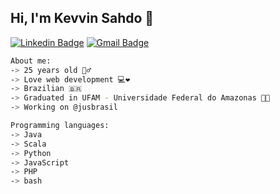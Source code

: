 ## Hi, I'm Kevvin Sahdo 🕺

[![Linkedin Badge](https://img.shields.io/badge/-kevvinsahdo-black?style=flat-square&logo=Linkedin&logoColor=white&link=https://www.linkedin.com/in/kevvinsahdo/)](https://www.linkedin.com/in/kevvinsahdo/)
[![Gmail Badge](https://img.shields.io/badge/-kevvinsahdo-black?style=flat-square&logo=gmail&logoColor=white&link=https://www.linkedin.com/in/kevvinsahdo/)](mailto:kevvinsd@gmail.com)

````bash
About me:
-> 25 years old 🧙‍♂
-> Love web development 💻❤
-> Brazilian 🇧🇷
-> Graduated in UFAM - Universidade Federal do Amazonas 👨‍🎓
-> Working on @jusbrasil

Programming languages:
-> Java
-> Scala 
-> Python 
-> JavaScript 
-> PHP
-> bash
````

